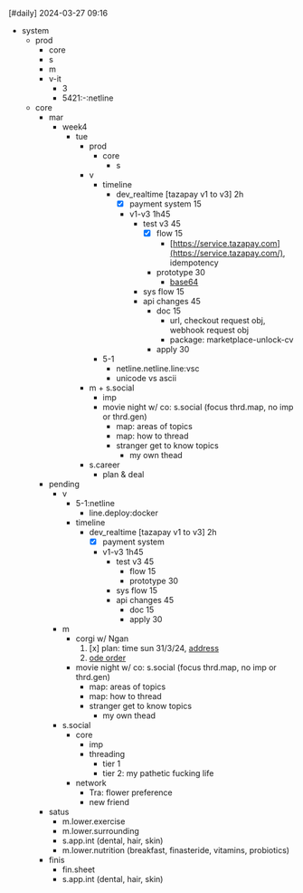 [#daily]
2024-03-27
09:16

- system
	- prod
		- core
		- s
		- m
		- v-it
			- 3
			- 5421:-:netline
	- core
		- mar
			- week4
				- tue
					- prod
						- core
							- s
					- v
						- timeline
							- dev_realtime [tazapay v1 to v3] 2h
								- [x] payment system 15
								- v1-v3 1h45
									- test v3 45
										- [x] flow 15
											- [https://service.tazapay.com](https://service.tazapay.com/), idempotency
										- prototype 30
											- [base64](https://stackoverflow.com/questions/246801/how-can-you-encode-a-string-to-base64-in-javascript)
									- sys flow 15
									- api changes 45
										- doc 15
											- url, checkout request obj, webhook request obj
											- package: marketplace-unlock-cv
										- apply 30
						- 5-1
							- netline.netline.line:vsc
							- unicode vs ascii
					- m + s.social
						- imp
						- movie night w/ co: s.social (focus thrd.map, no imp or thrd.gen)
							- map: areas of topics
							- map: how to thread
							- stranger get to know topics
								- my own thead
					- s.career
						- plan & deal
		- pending
			- v
				- 5-1:netline
					- line.deploy:docker
				- timeline
					- dev_realtime [tazapay v1 to v3] 2h
						- [x] payment system
						- v1-v3 1h45
							- test v3 45
								- flow 15
								- prototype 30
							- sys flow 15
							- api changes 45
								- doc 15
								- apply 30
			- m
				- corgi w/ Ngan
					1. [x] plan: time sun 31/3/24, [address](https://www.google.com/maps/place/C%C3%A0+Ph%C3%AA+Mu%E1%BB%91i+3A/@10.81003,106.7035552,15z/data=!4m14!1m7!3m6!1s0x317529ac4a614071:0x26d3e1100ce95a3b!2zQ8OgIFBow6ogTXXhu5FpIDNB!8m2!3d10.81003!4d106.7035552!16s%2Fg%2F11ty70vynw!3m5!1s0x317529ac4a614071:0x26d3e1100ce95a3b!8m2!3d10.81003!4d106.7035552!16s%2Fg%2F11ty70vynw?entry=ttu) 
					2. [ode order](https://www.facebook.com/messenger_media?attachment_id=1559235134622382&message_id=mid.%24cAAAHBClWiauUqf7CJWOeLl5GzOJg&thread_id=103344079272658)
				- movie night w/ co: s.social (focus thrd.map, no imp or thrd.gen)
					- map: areas of topics
					- map: how to thread
					- stranger get to know topics
						- my own thead
			- s.social
				- core
					- imp
					- threading
						- tier 1
						- tier 2: my pathetic fucking life
				- network
					- Tra: flower preference
					- new friend
		- satus
			- m.lower.exercise
			- m.lower.surrounding
			- s.app.int (dental, hair, skin)
			- m.lower.nutrition (breakfast, finasteride, vitamins, probiotics)
		- finis
			- fin.sheet
			- s.app.int (dental, hair, skin)